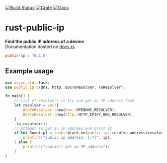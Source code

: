 [![Build Status](https://travis-ci.org/avitex/rust-public-ip.svg)](https://travis-ci.org/avitex/rust-public-ip)
[![Crate](https://img.shields.io/crates/v/public-ip.svg)](https://crates.io/crates/public-ip)
[![Docs](https://docs.rs/public-ip/badge.svg)](https://docs.rs/public-ip)

# rust-public-ip

**Find the public IP address of a device**  
Documentation hosted on [docs.rs](https://docs.rs/public-ip).

```toml
public-ip = "0.1.0"
```

## Example usage

```rust
use async_std::task;
use public_ip::{dns, http, BoxToResolver, ToResolver};

fn main() {
    // List of resolvers to try and get an IP address from
    let resolver = vec![
        BoxToResolver::new(dns::OPENDNS_RESOLVER),
        BoxToResolver::new(http::HTTP_IPIFY_ORG_RESOLVER),
    ]
    .to_resolver();
    // Attempt to get an IP address and print it
    if let Some(ip) = task::block_on(public_ip::resolve_address(resolver)) {
        println!("public ip address: {:?}", ip);
    } else {
        println!("couldn't get an IP address");
    }
}
```